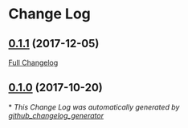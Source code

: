 # Change Log

## [0.1.1](https://github.com/grisp/rebar3_grisp/tree/0.1.1) (2017-12-05)
[Full Changelog](https://github.com/grisp/rebar3_grisp/compare/0.1.0...0.1.1)

## [0.1.0](https://github.com/grisp/rebar3_grisp/tree/0.1.0) (2017-10-20)


\* *This Change Log was automatically generated by [github_changelog_generator](https://github.com/skywinder/Github-Changelog-Generator)*